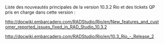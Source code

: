 Liste des nouveautés principales de la version 10.3.2 Rio et des tickets QP pris en charge dans cette version :

http://docwiki.embarcadero.com/RADStudio/Rio/en/New_features_and_customer_reported_issues_fixed_in_RAD_Studio_10.3.2

http://docwiki.embarcadero.com/RADStudio/Rio/en/10.3_Rio_-_Release_2
